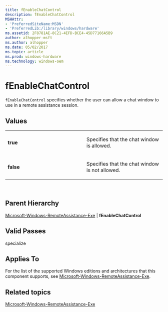 ```yaml
---
title: fEnableChatControl
description: fEnableChatControl
MSHAttr:
- 'PreferredSiteName:MSDN'
- 'PreferredLib:/library/windows/hardware'
ms.assetid: 2F8781AE-8C21-4EFD-BCE4-45D77166A5B9
author: alhopper-msft
ms.author: alhopper
ms.date: 05/02/2017
ms.topic: article
ms.prod: windows-hardware
ms.technology: windows-oem
---
```


# fEnableChatControl


`fEnableChatControl` specifies whether the user can allow a chat window to use in a remote assistance session.

## Values


<table>
<colgroup>
<col width="50%" />
<col width="50%" />
</colgroup>
<tbody>
<tr class="odd">
<td><p><strong>true</strong></p></td>
<td><p>Specifies that the chat window is allowed.</p></td>
</tr>
<tr class="even">
<td><p><strong>false</strong></p></td>
<td><p>Specifies that the chat window is not allowed.</p></td>
</tr>
</tbody>
</table>

 

## Parent Hierarchy


[Microsoft-Windows-RemoteAssistance-Exe](microsoft-windows-remoteassistance-exe.md) | **fEnableChatControl**

## Valid Passes


specialize

## Applies To


For the list of the supported Windows editions and architectures that this component supports, see [Microsoft-Windows-RemoteAssistance-Exe](microsoft-windows-remoteassistance-exe.md).

## Related topics


[Microsoft-Windows-RemoteAssistance-Exe](microsoft-windows-remoteassistance-exe.md)

 

 







